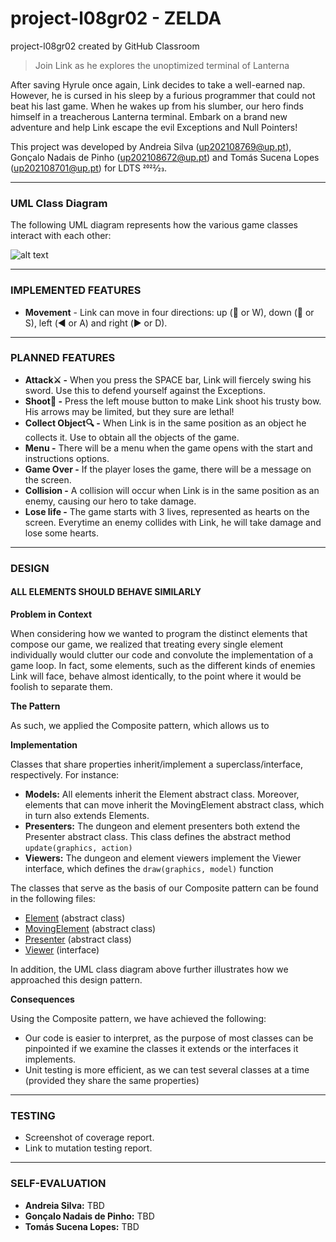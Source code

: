 # project-l08gr02 - ZELDA
project-l08gr02 created by GitHub Classroom

> Join Link as he explores the unoptimized terminal of Lanterna

After saving Hyrule once again, Link decides to take a well-earned nap. However, he is cursed in his sleep by a furious programmer that could not beat his last game. When he wakes up from his slumber, our hero finds himself in a treacherous Lanterna terminal. Embark on a brand new adventure and help Link escape the evil Exceptions and Null Pointers!

This project was developed by Andreia Silva (up202108769@up.pt), Gonçalo Nadais de Pinho (up202108672@up.pt) and Tomás Sucena Lopes (up202108701@up.pt) for LDTS 2022⁄23.

-----
### UML Class Diagram

The following UML diagram represents how the various game classes interact with each other:

![alt text](https://github.com/FEUP-LDTS-2022/project-l08gr02/tree/master/docs/christmas_pika.png)

-----
### IMPLEMENTED FEATURES

- **Movement** - Link can move in four directions: up (:arrow_up_small: or W), down (:arrow_down_small: or S), left (:arrow_backward: or A) and right (:arrow_forward: or D).
-----
### PLANNED FEATURES

- **Attack:crossed_swords: -** When you press the SPACE bar, Link will fiercely swing his sword. Use this to defend yourself against the Exceptions.
- **Shoot:bow_and_arrow: -** Press the left mouse button to make Link shoot his trusty bow. His arrows may be limited, but they sure are lethal!
- **Collect Object:mag: -** When Link is in the same position as an object he collects it. Use to obtain all the objects of the game.
- **Menu -** There will be a menu when the game opens with the start and instructions options.
- **Game Over -** If the player loses the game, there will be a message on the screen.
- **Collision -** A collision will occur when Link is in the same position as an enemy, causing our hero to take damage.
- **Lose life -** The game starts with 3 lives, represented as hearts on the screen. Everytime an enemy collides with Link, he will take damage and lose some hearts.
-----
### DESIGN

#### ALL ELEMENTS SHOULD BEHAVE SIMILARLY

**Problem in Context**

When considering how we wanted to program the distinct elements that compose our game, we realized that treating every single element individually would clutter our code and convolute the implementation of a game loop. In fact, some elements, such as the different kinds of enemies Link will face, behave almost identically, to the point where it would be foolish to separate them.

**The Pattern**

As such, we applied the Composite pattern, which allows us to

**Implementation**

Classes that share properties inherit/implement a superclass/interface, respectively. For instance:

- **Models:** All elements inherit the Element abstract class. Moreover, elements that can move inherit the MovingElement abstract class, which in turn also extends Elements.
- **Presenters:** The dungeon and element presenters both extend the Presenter abstract class. This class defines the abstract method ```update(graphics, action)```
- **Viewers:** The dungeon and element viewers implement the Viewer interface, which defines the ```draw(graphics, model)``` function

The classes that serve as the basis of our Composite pattern can be found in the following files:

- [Element](https://github.com/FEUP-LDTS-2022/project-l08gr02/blob/master/src/main/java/com/l08gr02/zelda/models/elements/Element.java) (abstract class)
- [MovingElement](https://github.com/FEUP-LDTS-2022/project-l08gr02/blob/master/src/main/java/com/l08gr02/zelda/models/elements/MovingElement.java) (abstract class)
- [Presenter](https://github.com/FEUP-LDTS-2022/project-l08gr02/blob/master/src/main/java/com/l08gr02/zelda/presenters/Presenter.java) (abstract class)
- [Viewer](https://github.com/FEUP-LDTS-2022/project-l08gr02/blob/master/src/main/java/com/l08gr02/zelda/viewers/Viewer.java) (interface)

In addition, the UML class diagram above further illustrates how we approached this design pattern.

**Consequences**

Using the Composite pattern, we have achieved the following:

- Our code is easier to interpret, as the purpose of most classes can be pinpointed if we examine the classes it extends or the interfaces it implements.
- Unit testing is more efficient, as we can test several classes at a time (provided they share the same properties)

------

### TESTING

- Screenshot of coverage report.
- Link to mutation testing report.

------

### SELF-EVALUATION

- **Andreia Silva:** TBD
- **Gonçalo Nadais de Pinho:** TBD
- **Tomás Sucena Lopes:** TBD

